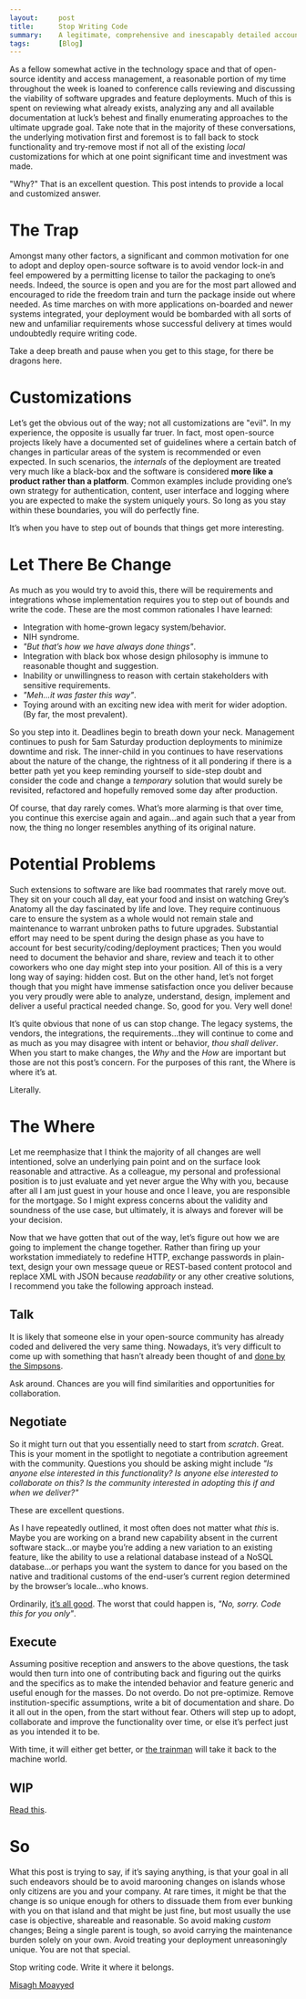 ```yaml
---
layout:     post
title:      Stop Writing Code
summary:    A legitimate, comprehensive and inescapably detailed account of the spiderweb of deceit in today’s technology scene; The open-source software ecosystem where victims fall prey to the Goldilocks Syndrome of software customizations and home-grown functionality. This guide aims to uncover the deepest darkest secrets of this treacherous path and yet intentionally offers no hopes or viable solutions at all…except one.
tags:       [Blog]
---
```


As a fellow somewhat active in the technology space and that of open-source identity and access management, a reasonable portion of my time throughout the week is loaned to conference calls reviewing and discussing the viability of software upgrades and feature deployments. Much of this is spent on reviewing what already exists, analyzing any and all available documentation at luck’s behest and finally enumerating approaches to the ultimate upgrade goal. Take note that in the majority of these conversations, the underlying motivation first and foremost is to fall back to stock functionality and try-remove most if not all of the existing *local* customizations for which at one point significant time and investment was made. 

 "Why?" That is an excellent question. This post intends to provide a local and customized answer.

# The Trap

Amongst many other factors, a significant and common motivation for one to adopt and deploy open-source software is to avoid vendor lock-in and feel empowered by a permitting license to tailor the packaging to one’s needs. Indeed, the source is open and you are for the most part allowed and encouraged to ride the freedom train and turn the package inside out where needed. As time marches on with more applications on-boarded and newer systems integrated, your deployment would be bombarded with all sorts of new and unfamiliar requirements whose successful delivery at times would undoubtedly require writing code.

Take a deep breath and pause when you get to this stage, for there be dragons here. 

# Customizations

Let’s get the obvious out of the way; not all customizations are "evil". In my experience, the opposite is usually far truer. In fact, most open-source projects likely have a documented set of guidelines where a certain batch of changes in particular areas of the system is recommended or even expected. In such scenarios, the *internals* of the deployment are treated very much like a black-box and the software is considered **more like a product rather than a platform**. Common examples include providing one’s  own strategy for authentication, content, user interface and logging where you are expected to make the system uniquely yours. So long as you stay within these boundaries, you will do perfectly fine. 

It’s when you have to step out of bounds that things get more interesting.

# Let There Be Change

As much as you would try to avoid this, there will be requirements and integrations whose implementation requires you to step out of bounds and write the code. These are the most common rationales I have learned:

-	Integration with home-grown legacy system/behavior.
-	NIH syndrome.
-	*"But that’s how we have always done things"*.
-	Integration with black box whose design philosophy is immune to reasonable thought and suggestion.
-	Inability or unwillingness to reason with certain stakeholders with sensitive requirements.
-	*"Meh…it was faster this way"*.
-	Toying around with an exciting new idea with merit for wider adoption. (By far, the most prevalent).

So you step into it. Deadlines begin to breath down your neck. Management continues to push for 5am Saturday production deployments to minimize downtime and risk. The inner-child in you continues to have reservations about the nature of the change, the rightness of it all pondering if there is a better path yet you keep reminding yourself to side-step doubt and consider the code and change a *temporary* solution that would surely be revisited, refactored and hopefully removed some day after production.

Of course, that day rarely comes. What’s more alarming is that over time, you continue this exercise again and again...and again such that a year from now, the thing no longer resembles anything of its original nature.

# Potential Problems

Such extensions to software are like bad roommates that rarely move out. They sit on your couch all day, eat your food and insist on watching Grey’s Anatomy all the day fascinated by life and love. They require continuous care to ensure the system as a whole would not remain stale and maintenance to warrant unbroken paths to future upgrades. Substantial effort may need to be spent during the design phase as you have to account for best security/coding/deployment practices; Then you would need to document the behavior and share, review and teach it to other coworkers who one day might step into your position. All of this is a very long way of saying: hidden cost. 
But on the other hand, let’s not forget though that you might have immense satisfaction once you deliver because you very proudly were able to analyze, understand, design, implement and deliver a useful practical needed change. So, good for you. Very well done!

It’s quite obvious that none of us can stop change. The legacy systems, the vendors, the integrations, the requirements…they will continue to come and as much as you may disagree with intent or behavior, *thou shall deliver*. When you start to make changes, the *Why* and the *How* are important but those are not this post’s concern. For the purposes of this rant, the Where is where it’s at. 

Literally. 

# The Where

Let me reemphasize that I think the majority of all changes are well intentioned, solve an underlying pain point and on the surface look reasonable and attractive. As a colleague, my personal and professional position is to just evaluate and yet never argue the Why with you, because after all I am just guest in your house and once I leave, you are responsible for the mortgage. So I might express concerns about the validity and soundness of the use case, but ultimately, it is always and forever will be your decision. 

Now that we have gotten that out of the way, let’s figure out how we are going to implement the change together. Rather than firing up your workstation immediately to redefine HTTP, exchange passwords in plain-text, design your own message queue or REST-based content protocol and replace XML with JSON because *readability* or any other creative solutions, I recommend you take the following approach instead.

## Talk

It is likely that someone else in your open-source community has already coded and delivered the very same thing. Nowadays, it’s very difficult to come up with something that hasn’t already been thought of and [done by the Simpsons]( https://www.wikiwand.com/en/Simpsons_Already_Did_It).

Ask around. Chances are you will find similarities and opportunities for collaboration.

## Negotiate

So it might turn out that you essentially need to start from *scratch*. Great. This is your moment in the spotlight to negotiate a contribution agreement with the community. Questions you should be asking might include *"Is anyone else interested in this functionality? Is anyone else interested to collaborate on this? Is the community interested in adopting this if and when we deliver?"*

These are excellent questions.

As I have repeatedly outlined, it most often does not matter what *this* is. Maybe you are working on a brand new capability absent in the current software stack…or maybe you’re adding a new variation to an existing feature, like the ability to use a relational database instead of a NoSQL database…or perhaps you want the system to dance for you based on the native and traditional customs of the end-user’s current region determined by the browser’s locale…who knows. 

Ordinarily, [it’s all good]( https://apereo.github.io/2017/02/18/onthe-theoryof-possibility/). The worst that could happen is, *"No, sorry. Code this for you only"*. 

## Execute

Assuming positive reception and answers to the above questions, the task would then turn into one of contributing back and figuring out the quirks and the specifics as to make the intended behavior and feature generic and useful enough for the masses. Do not overdo. Do not pre-optimize. Remove institution-specific assumptions, write a bit of documentation and share. Do it all out in the open, from the start without fear. Others will step up to adopt, collaborate and improve the functionality over time, or else it’s perfect just as you intended it to be. 

With time, it will either get better, or [the trainman]( http://matrix.wikia.com/wiki/The_Trainman) will take it back to the machine world.

## WIP

[Read this](https://ben.straub.cc/2015/04/02/wip-pull-request/).

# So

What this post is trying to say, if it’s saying anything, is that your goal in all such endeavors should be to avoid marooning changes on islands whose only citizens are you and your company. At rare times, it might be that the change is so unique enough for others to dissuade them from ever bunking with you on that island and that might be just fine, but most usually the use case is objective, shareable and reasonable. So avoid making *custom* changes; Being a single parent is tough, so avoid carrying the maintenance burden solely on your own. Avoid treating your deployment unreasoningly unique. You are not that special.

Stop writing code. Write it where it belongs.

[Misagh Moayyed](https://twitter.com/misagh84)